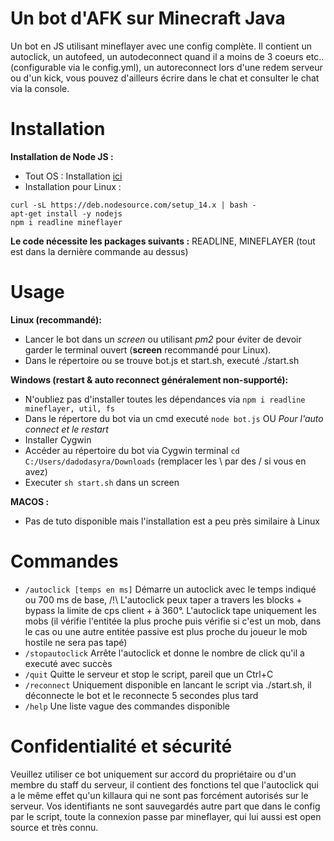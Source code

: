 # Un bot d'AFK sur Minecraft Java
Un bot en JS utilisant mineflayer avec une config complète.
Il contient un autoclick, un autofeed, un autodeconnect quand il a moins de 3 coeurs etc.. (configurable via le config.yml), un autoreconnect lors d'une redem serveur ou d'un kick, vous pouvez d'ailleurs écrire dans le chat et consulter le chat via la console.

# Installation
**Installation de Node JS :**
- Tout OS : Installation [ici](https://nodejs.org/fr/)
- Installation pour Linux :
```
curl -sL https://deb.nodesource.com/setup_14.x | bash -
apt-get install -y nodejs
npm i readline mineflayer
```
**Le code nécessite les packages suivants :** READLINE, MINEFLAYER (tout est dans la dernière commande au dessus)


# Usage
**Linux (recommandé):**
- Lancer le bot dans un *screen* ou utilisant *pm2* pour éviter de devoir garder le terminal ouvert (**screen** recommandé pour Linux).
- Dans le répertoire ou se trouve bot.js et start.sh, executé ./start.sh 

**Windows (restart & auto reconnect généralement non-supporté):**
- N'oubliez pas d'installer toutes les dépendances via `npm i readline mineflayer, util, fs` 
- Dans le répertore du bot via un cmd executé `node bot.js`
OU *Pour l'auto connect et le restart*
- Installer Cygwin
- Accéder au répertoire du bot via Cygwin terminal `cd C:/Users/dadodasyra/Downloads` (remplacer les \ par des / si vous en avez)
- Executer `sh start.sh` dans un screen

**MACOS :**
- Pas de tuto disponible mais l'installation est a peu près similaire à Linux

# Commandes
- `/autoclick [temps en ms]` Démarre un autoclick avec le temps indiqué ou 700 ms de base, /!\ L'autoclick peux taper a travers les blocks + bypass la limite de cps client + à 360°. L'autoclick tape uniquement les mobs (il vérifie l'entitée la plus proche puis vérifie si c'est un mob, dans le cas ou une autre entitée passive est plus proche du joueur le mob hostile ne sera pas tapé)
- `/stopautoclick` Arrête l'autoclick et donne le nombre de click qu'il a executé avec succès
- `/quit` Quitte le serveur et stop le script, pareil que un Ctrl+C
- `/reconnect` Uniquement disponible en lancant le script via ./start.sh, il déconnecte le bot et le reconnecte 5 secondes plus tard
- `/help` Une liste vague des commandes disponible

# Confidentialité et sécurité

Veuillez utiliser ce bot uniquement sur accord du propriétaire ou d'un membre du staff du serveur, il contient des fonctions tel que l'autoclick qui a le même effet qu'un killaura qui ne sont pas forcément autorisés sur le serveur.
Vos identifiants ne sont sauvegardés autre part que dans le config par le script, toute la connexion passe par mineflayer, qui lui aussi est open source et très connu.
